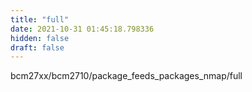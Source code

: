 ```yaml
---
title: "full"
date: 2021-10-31 01:45:18.798336
hidden: false
draft: false
---
```


bcm27xx/bcm2710/package_feeds_packages_nmap/full

